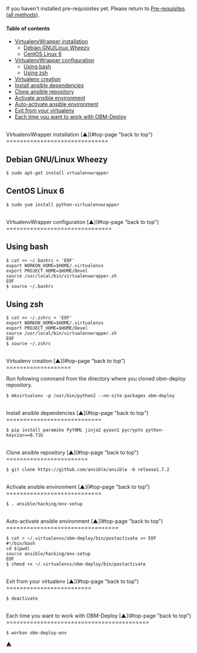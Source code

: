 <a name="top-page"></a>

If you haven't installed pre-requisistes yet. Please return to [Pre-requisites (all methods)](docs/wrapper-install.mkd#pre-requisites).

#### Table of contents

<!-- START doctoc generated TOC please keep comment here to allow auto update -->
<!-- DON'T EDIT THIS SECTION, INSTEAD RE-RUN doctoc TO UPDATE -->

- [VirtualenvWrapper installation](#wrapper-install)
  - [Debian GNU/Linux Wheezy](#wrapper-install-debian)
  - [CentOS Linux 6](#wrapper-install-centos)
- [VirtualenvWrapper configuration](#wrapper-config)
  - [Using bash](#wrapper-config-bash)
  - [Using zsh](#wrapper-config-zsh)
- [Virtualenv creation](#virtualenv-creation)
- [Install ansible dependencies](#ansible-dependencies)
- [Clone ansible repository](#ansible-repository)
- [Activate ansible environment](#ansible-environment)
- [Auto-activate ansible environment](#ansible-environment-auto)
- [Exit from your virtualenv](#exit)
- [Each time you want to work with OBM-Deploy](#restart)

<!-- END doctoc generated TOC please keep comment here to allow auto update -->

<a name="wrapper-pkg-install"></a>

<br />
VirtualenvWrapper installation [&#x25B2;](#top-page "back to top")
==============================

<a name="wrapper-install-debian"></a>

Debian GNU/Linux Wheezy
-----------------------

    $ sudo apt-get install vrtualenvwrapper

<a name="wrapper-install-centos"></a>

CentOS Linux 6
--------------

    $ sudo yum install python-virtualenvwrapper

<a name="wrapper-config"></a>

<br />
VirtualenvWrapper configuration [&#x25B2;](#top-page "back to top")
===============================

<a name="wrapper-config-bash"></a>

Using bash
----------

    $ cat >> ~/.bashrc < 'EOF'
    export WORKON_HOME=$HOME/.virtualenvs
    export PROJECT_HOME=$HOME/Devel
    source /usr/local/bin/virtualenvwrapper.sh
    EOF
    $ source ~/.bashrc

<a name="wrapper-config-zsh"></a>

Using zsh
---------

    $ cat >> ~/.zshrc < 'EOF'
    export WORKON_HOME=$HOME/.virtualenvs
    export PROJECT_HOME=$HOME/Devel
    source /usr/local/bin/virtualenvwrapper.sh
    EOF
    $ source ~/.zshrc

<a name="virtualenv-creation"></a>

<br />
Virtualenv creation [&#x25B2;](#top-page "back to top")
===================

Run following command from the directory where you cloned obm-deploy repository.

    $ mkvirtualenv -p /usr/bin/python2 --no-site-packages obm-deploy

<a name="ansible-dependencies"></a>

<br />
Install ansible dependencies [&#x25B2;](#top-page "back to top")
============================

    $ pip install paramiko PyYAML jinja2 pyasn1 pycrypto python-keyczar==0.71b

<a name="ansible-repository"></a>

<br />
Clone ansible repository [&#x25B2;](#top-page "back to top")
========================

    $ git clone https://github.com/ansible/ansible -b release1.7.2

<a name="ansible-environment"></a>

<br />
Activate ansible environment [&#x25B2;](#top-page "back to top")
============================

    $ . ansible/hacking/env-setup

<a name="ansible-environment-auto"></a>

<br />
Auto-activate ansible environment [&#x25B2;](#top-page "back to top")
=================================

    $ cat > ~/.virtualenvs/obm-deploy/bin/postactivate << EOF
    #!/bin/bash
    cd $(pwd)
    source ansible/hacking/env-setup
    EOF
    $ chmod +x ~/.virtualenvs/obm-deploy/bin/postactivate

<a name="exit"></a>

<br />
Exit from your virtualenv [&#x25B2;](#top-page "back to top")
=========================

    $ deactivate

<a name="restart"></a>

<br />
Each time you want to work with OBM-Deploy [&#x25B2;](#top-page "back to top")
==========================================

    $ workon obm-deploy-env


[&#x25B2;](#top-page "back to top")
